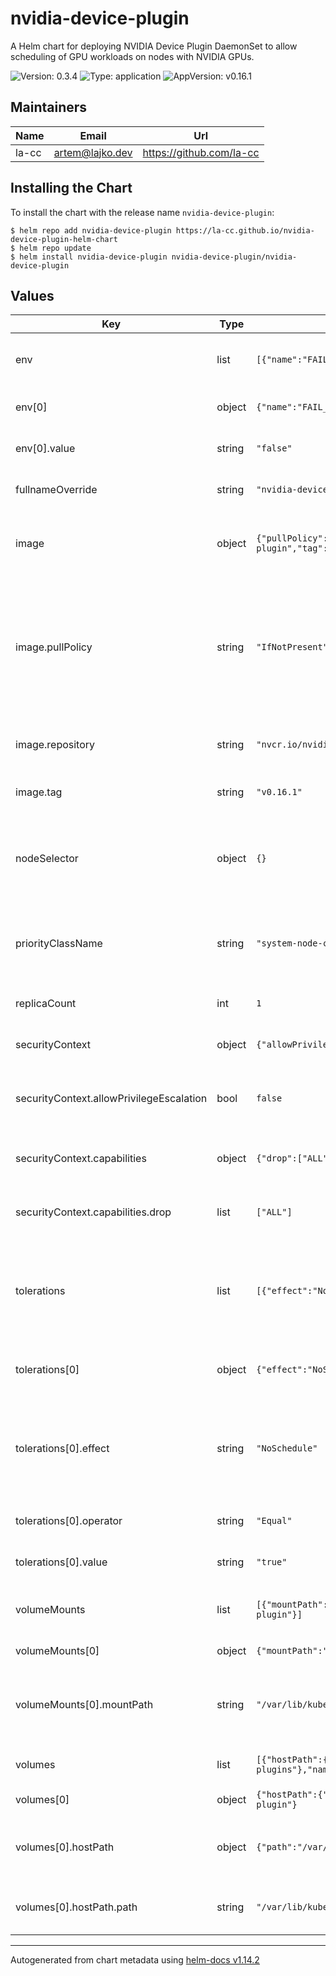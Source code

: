 # nvidia-device-plugin

A Helm chart for deploying NVIDIA Device Plugin DaemonSet to allow scheduling of GPU workloads on nodes with NVIDIA GPUs.

![Version: 0.3.4](https://img.shields.io/badge/Version-0.3.4-informational?style=flat-square)
![Type: application](https://img.shields.io/badge/Type-application-informational?style=flat-square)
![AppVersion: v0.16.1](https://img.shields.io/badge/AppVersion-v0.16.1-informational?style=flat-square)

## Maintainers

| Name | Email | Url |
| ---- | ------ | --- |
| la-cc | <artem@lajko.dev> | <https://github.com/la-cc> |

## Installing the Chart

To install the chart with the release name `nvidia-device-plugin`:

```console
$ helm repo add nvidia-device-plugin https://la-cc.github.io/nvidia-device-plugin-helm-chart
$ helm repo update
$ helm install nvidia-device-plugin nvidia-device-plugin/nvidia-device-plugin
```

## Values

| Key | Type | Default | Description |
|-----|------|---------|-------------|
| env | list | `[{"name":"FAIL_ON_INIT_ERROR","value":"false"}]` | Environment variables to set in the container. |
| env[0] | object | `{"name":"FAIL_ON_INIT_ERROR","value":"false"}` | Name of the environment variable. |
| env[0].value | string | `"false"` | Value of the environment variable. |
| fullnameOverride | string | `"nvidia-device-plugin"` | Override the full name of the chart. |
| image | object | `{"pullPolicy":"IfNotPresent","repository":"nvcr.io/nvidia/k8s-device-plugin","tag":"v0.16.1"}` | Configuration for the Docker image used by the pod. |
| image.pullPolicy | string | `"IfNotPresent"` | The pull policy for the image. IfNotPresent means the image will only be pulled if it is not already present locally. |
| image.repository | string | `"nvcr.io/nvidia/k8s-device-plugin"` | The Docker repository to pull the image from. |
| image.tag | string | `"v0.16.1"` | The specific tag of the image to use. |
| nodeSelector | object | `{}` | Constraints to ensure pods are scheduled on nodes with specific attributes. |
| priorityClassName | string | `"system-node-critical"` | Priority class name for the pod, indicating its scheduling priority. |
| replicaCount | int | `1` | Number of pod replicas to deploy. |
| securityContext | object | `{"allowPrivilegeEscalation":false,"capabilities":{"drop":["ALL"]}}` | Security options for the pod. |
| securityContext.allowPrivilegeEscalation | bool | `false` | Prevent privilege escalation within the container. |
| securityContext.capabilities | object | `{"drop":["ALL"]}` | Capabilities to add or drop from the default set. |
| securityContext.capabilities.drop | list | `["ALL"]` | Drop all capabilities for the container. |
| tolerations | list | `[{"effect":"NoSchedule","key":"ai","operator":"Equal","value":"true"}]` | Tolerations for taints on nodes, allowing pods to be scheduled on tainted nodes. |
| tolerations[0] | object | `{"effect":"NoSchedule","key":"ai","operator":"Equal","value":"true"}` | The taint key that the toleration applies to. |
| tolerations[0].effect | string | `"NoSchedule"` | The effect of the taint; pods with this toleration can be scheduled on nodes with the taint. |
| tolerations[0].operator | string | `"Equal"` | The operator to use for the toleration. |
| tolerations[0].value | string | `"true"` | The value of the taint to tolerate. |
| volumeMounts | list | `[{"mountPath":"/var/lib/kubelet/device-plugins","name":"device-plugin"}]` | Volumes to mount into the container. |
| volumeMounts[0] | object | `{"mountPath":"/var/lib/kubelet/device-plugins","name":"device-plugin"}` | Name of the volume. |
| volumeMounts[0].mountPath | string | `"/var/lib/kubelet/device-plugins"` | Path inside the container where the volume should be mounted. |
| volumes | list | `[{"hostPath":{"path":"/var/lib/kubelet/device-plugins"},"name":"device-plugin"}]` | Volumes to be used by the pod. |
| volumes[0] | object | `{"hostPath":{"path":"/var/lib/kubelet/device-plugins"},"name":"device-plugin"}` | Name of the volume. |
| volumes[0].hostPath | object | `{"path":"/var/lib/kubelet/device-plugins"}` | Use a directory from the host node's filesystem. |
| volumes[0].hostPath.path | string | `"/var/lib/kubelet/device-plugins"` | Path on the host node to use as the volume. |

----------------------------------------------
Autogenerated from chart metadata using [helm-docs v1.14.2](https://github.com/norwoodj/helm-docs/releases/v1.14.2)
